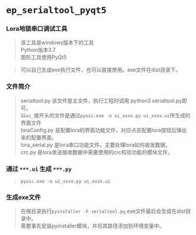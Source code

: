 # `ep_serialtool_pyqt5`

### Lora地锁串口调试工具

> 该工具是windows版本下的工具  
> Python版本3.7  
> 图形工具使用PyQt5  


> 可以自己生成exe执行文件，也可以直接使用。exe文件在dist目录下。


### 文件简介
> serialtool.py 该文件是主文件，执行工程时调用 python3 serialtool.py即可。  
> 以`ui_`做开头的文件是通过`pyuic.exe -o ui_xxxx.py ui_xxxx.ui`所生成的界面文件  
> loraConfig.py 是配置lora的界面功能文件，对应点击配置lora按钮后弹出来的配置界面。  
> lora_serial.py 是lora串口功能文件。主要处理lora如何收发数据。  
> crc.py 是lora发送接收数据中需要使用的crc校验功能的模块文件。  

### 通过 `***.ui` 生成 `***.py`
> `pyuic.exe -o ui_xxxx.py ui_xxxx.ui`


### 生成exe文件
> 在根目录执行`pyinstaller -F serialtool.py`,exe文件最后会生成在dist目录中。  
> 需要事先安装pyinstaller模块，并将其路径添加到环境变量中。
